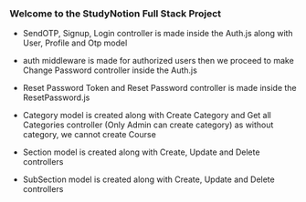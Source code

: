### Welcome to the StudyNotion Full Stack Project

- SendOTP, Signup, Login controller is made inside the Auth.js along with User, Profile and Otp model

- auth middleware is made for authorized users then we proceed to make Change Password controller inside the Auth.js

- Reset Password Token and Reset Password controller is made inside the ResetPassword.js

- Category model is created along with Create Category and Get all Categories controller (Only Admin can create category) as without category, we cannot create Course

- Section model is created along with Create, Update and Delete controllers

- SubSection model is created along with Create, Update and Delete controllers